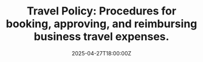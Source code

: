 ---
title: 'Travel Policy: Procedures for booking, approving, and reimbursing business
  travel expenses.'
linkTitle: 'Travel Policy: Procedures for booking, approving, and reimbursing business
  travel expenses.'
date: '2025-04-27T18:00:00Z'
weight: 1
description: Guidelines for business travel include pre-approval from supervisors,
  economy class travel for flights under 6 hours, company-preferred accommodations,
  and reimbursement policies for transportation, meals, and other expenses, while
  emphasizing safety and sustainability practices.
draft: false
ref: travel-policy-procedures-for-booking-approving-and-reimbursing-business-travel-expenses
---